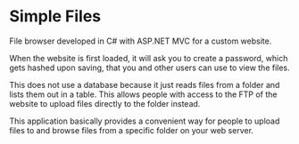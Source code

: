 Simple Files
=====

File browser developed in C# with ASP.NET MVC for a custom website.

When the website is first loaded, it will ask you to create a password, which gets hashed upon saving, that you and other users can use to view the files.

This does not use a database because it just reads files from a folder and lists them out in a table. This allows people with access to the FTP of the website to upload files directly to the folder instead.

This application basically provides a convenient way for people to upload files to and browse files from a specific folder on your web server.
